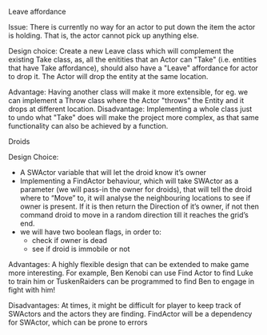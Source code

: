 Leave affordance

Issue: There is currently no way for an actor to put down the item the actor is holding. That is, the actor cannot pick up anything else.

Design choice:
Create a new Leave class which will complement the existing Take class, as, all the enitities that an Actor can "Take" (i.e. entities that have Take affordance), should also have a "Leave" affordance for actor to drop it. The Actor will drop the entity at the same location.

Advantage:
Having another class will make it more extensible, for eg. we can implement a Throw class where the Actor "throws" the Entity and it drops at different location.
Disadvantage:
Implementing a whole class just to undo what "Take" does will make the project more complex, as that same functionality can also be achieved by a function.


Droids

Design Choice:
- A SWActor variable that will let the droid know it’s owner
- Implementing a FindActor behaviour, which will take SWActor as a parameter (we will pass-in the owner for droids), that will tell the droid where to “Move” to, it will analyse the neighbouring locations to see if owner is present. If it is then return the Direction of it’s owner, if not then command droid to move in a random direction till it reaches the grid’s end.
- we will have two boolean flags, in order to:
    -  check if owner is dead 
    - see if droid is immobile or not

Advantages:
A highly flexible design that can be extended to make game more interesting. For example, Ben Kenobi can use Find Actor to find Luke to train him or TuskenRaiders can be programmed to find Ben to engage in fight with him!

Disadvantages:
At times, it might be difficult for player to keep track of SWActors and the actors they are finding.
FindActor will be a dependency for SWActor, which can be prone to errors

